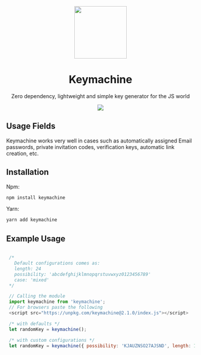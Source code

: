 <div align="center">

<img src="https://user-images.githubusercontent.com/39852038/55247335-649b2680-5258-11e9-81be-d05eb195295d.png" width="140" />

# Keymachine
Zero dependency, lightweight and simple key generator for the JS world
<div align="center">

<img src="https://img.shields.io/github/license/ozkanonur/keymachine.svg?color=212121&label=LICENSE&style=for-the-badge"/>

</div>

</div>

## Usage Fields

Keymachine works very well in cases such as automatically assigned Email passwords, private invitation codes, verification keys, automatic link creation, etc.

## Installation

Npm:

```sh
npm install keymachine
```

Yarn:

```sh
yarn add keymachine
```

## Example Usage

```js

 /*
   Default configurations comes as:
   length: 24
   possibility: 'abcdefghijklmnopqrstuvwxyz0123456789'
   case: 'mixed'
 */

 // Calling the module
 import keymachine from 'keymachine';
 // For browsers paste the following
 <script src="https://unpkg.com/keymachine@2.1.0/index.js"></script>

 /* with defaults */
 let randomKey = keymachine();

 /* with custom configurations */
 let randomKey = keymachine({ possibility: 'KJAUZNSO27AJSND', length: 18, case: 'upper' });

```

</div>
